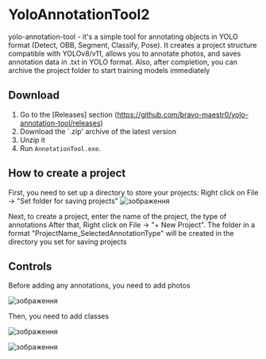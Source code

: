 # YoloAnnotationTool2

yolo-annotation-tool - it's a simple tool for annotating objects in YOLO format (Detect, OBB, Segment, Classify, Pose). 
It creates a project structure compatible with YOLOv8/v11, allows you to annotate photos, and saves annotation data in .txt in YOLO format. Also, after completion, you can archive the project folder to start training models immediately  

## Download

1. Go to the [Releases] section (https://github.com/bravo-maestr0/yolo-annotation-tool/releases)
2. Download the `.zip' archive of the latest version
3. Unzip it
4. Run `AnnotationTool.exe`.

## How to create a project

First, you need to set up a directory to store your projects: Right click on File -> "Set folder for saving projects"
![зображення](https://github.com/user-attachments/assets/1cae0500-a613-412e-9d40-a7694a42210a)

Next, to create a project, enter the name of the project, the type of annotations
After that, Right click on File -> "+ New Project".
The folder in a format "ProjectName_SelectedAnnotationType" will be created in the directory you set for saving projects

## Controls

Before adding any annotations, you need to add photos

![зображення](https://github.com/user-attachments/assets/549b2efa-c536-4bf5-8dfc-5da54fc8dc5f)

Then, you need to add classes

![зображення](https://github.com/user-attachments/assets/da28cdfe-455f-4d30-b874-dd10f1eea459)

![зображення](https://github.com/user-attachments/assets/13f3ab32-7359-4991-b1a6-e9ee039aeaa1)


